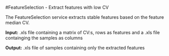 #FeatureSelection - Extract features with low CV

The FeatureSelection service extracts stable features based on the feature median CV.

**Input:** .xls file containing a matrix of CV:s, rows as features and a .xls file containging the samples as columns

**Output:** .xls file of samples containing only the extracted features
